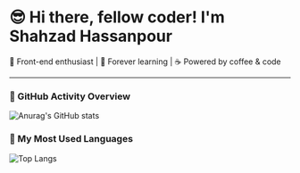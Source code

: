 # 😎 Hi there, fellow coder! I'm **Shahzad Hassanpour**  
🧠 Front-end enthusiast | 🌱 Forever learning | ☕ Powered by coffee & code

---

<!-- const userInfo = {
  status: 202,
  data: {
    fullName: "Shahzad Hassanpour",
    birthDate: "2005-02-04",
    university: "Azad University",
    skills: ["HTML", "CSS", "JavaScript", "Tailwind CSS", "Git",...],
    currentlyLearning: ["React.js",...],
    interests: ["Learning new tech", "Front-end design", "Fun coding"],
    sayHi: () => {
      console.log("Hey there! I'm Shahzad and I love learning new things 🚀");
    }
  }
}

userInfo.data.sayHi(); -->

### 🚀 GitHub Activity Overview
![Anurag's GitHub stats](https://github-readme-stats.vercel.app/api?username=Shahzadhpr&show_icons=true&theme=radical)
### 🎯 My Most Used Languages
![Top Langs](https://github-readme-stats.vercel.app/api/top-langs/?username=anuraghazra&layout=compact)
